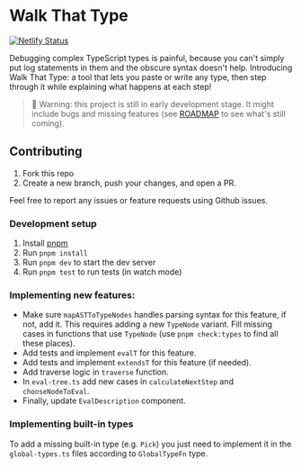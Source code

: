 # Walk That Type

[![Netlify Status](https://api.netlify.com/api/v1/badges/a9f2c2f3-0a4c-4429-949f-beb6225c7171/deploy-status)](https://app.netlify.com/sites/walk-that-type/deploys)

Debugging complex TypeScript types is painful, because you can't simply put log statements in them and the obscure syntax doesn't help. Introducing Walk That Type: a tool that lets you paste or write any type, then step through it while explaining what happens at each step!

> 🚧 Warning: this project is still in early development stage. It might include bugs and missing features (see [ROADMAP](https://github.com/softwaremill/walk-that-type/issues/6) to see what's still coming).

## Contributing

1. Fork this repo
2. Create a new branch, push your changes, and open a PR.

Feel free to report any issues or feature requests using Github issues.

### Development setup

1. Install [pnpm](https://pnpm.js.org/en/installation)
2. Run `pnpm install`
3. Run `pnpm dev` to start the dev server
4. Run `pnpm test` to run tests (in watch mode)

### Implementing new features:

- Make sure `mapASTToTypeNodes` handles parsing syntax for this feature, if not, add it. This
  requires adding a new `TypeNode` variant. Fill missing cases in functions that use `TypeNode` (use
  `pnpm check:types` to find all these places).
- Add tests and implement `evalT` for this feature.
- Add tests and implement `extendsT` for this feature (if needed).
- Add traverse logic in `traverse` function.
- In `eval-tree.ts` add new cases in `calculateNextStep` and `chooseNodeToEval`.
- Finally, update `EvalDescription` component.

### Implementing built-in types

To add a missing built-in type (e.g. `Pick`) you just need to implement it in the `global-types.ts` files according to `GlobalTypeFn` type.
